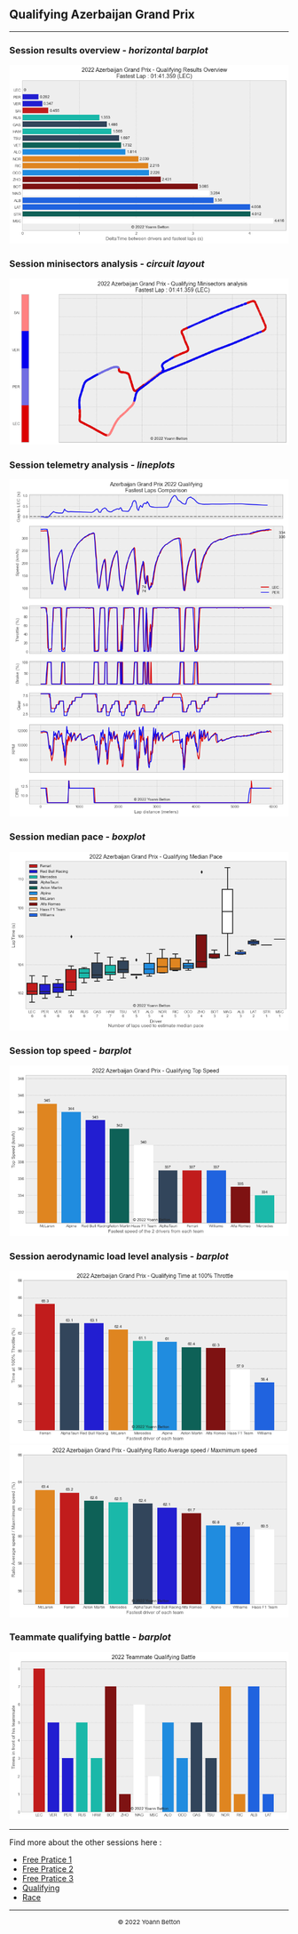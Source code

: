 ## Qualifying Azerbaijan Grand Prix

---

### Session results overview - *horizontal barplot*

<img src="/output/2022-06-12_Azerbaijan_Grand_Prix/qualifying_results_overview_white.png?raw=true"/>

### Session minisectors analysis - *circuit layout*

<img src="/output/2022-06-12_Azerbaijan_Grand_Prix/qualifying_minisectors_analysis_white.png?raw=true"/>

### Session telemetry analysis - *lineplots*

<img src="/output/2022-06-12_Azerbaijan_Grand_Prix/qualifying_telemetry_analysis_white.png?raw=true"/>

### Session median pace - *boxplot*

<img src="/output/2022-06-12_Azerbaijan_Grand_Prix/qualifying_median_pace_white.png?raw=true"/>

### Session top speed - *barplot*

<img src="/output/2022-06-12_Azerbaijan_Grand_Prix/topspeed_qualifying_white.png?raw=true"/>

### Session aerodynamic load level analysis - *barplot*

<img src="/output/2022-06-12_Azerbaijan_Grand_Prix/qualifying_maximum_throttle_white.png?raw=true"/>

<img src="/output/2022-06-12_Azerbaijan_Grand_Prix/qualifying_speed_ratio_white.png?raw=true"/>

### Teammate qualifying battle - *barplot*

<img src="/output/2022-06-12_Azerbaijan_Grand_Prix/teammates_qualifying_battle_white.png?raw=true"/>

--- 

Find more about the other sessions here :
  - [Free Pratice 1](/page/FP1/2022-06-12_Azerbaijan_Grand_Prix)  
  - [Free Pratice 2](/page/FP2/2022-06-12_Azerbaijan_Grand_Prix) 
  - [Free Pratice 3](/page/FP3/2022-06-12_Azerbaijan_Grand_Prix)
  - [Qualifying](/page/Qualifying/2022-06-12_Azerbaijan_Grand_Prix) 
  - [Race](/page/Race/2022-06-12_Azerbaijan_Grand_Prix)

---

<div style="text-align: center">
  <p style="font-size:11px">&copy; 2022 Yoann Betton</p>
</div>

<!-- ---

<p style="font-size:11px">Page generated from <a href="https://github.com/yoannbtn/yoannbtn.github.io">github.com/yoannbtn</a>.</p> -->